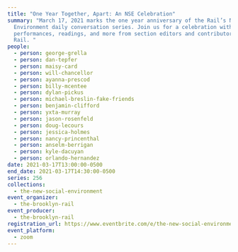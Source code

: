 ```yaml
---
title: "One Year Together, Apart: An NSE Celebration"
summary: "March 17, 2021 marks the one year anniversary of the Rail’s New Social
  Environment daily conversation series. Join us for a celebration with
  performances, readings, and more from section editors and contributors of the
  Rail. "
people:
  - person: george-grella
  - person: dan-tepfer
  - person: maisy-card
  - person: will-chancellor
  - person: ayanna-prescod
  - person: billy-mcentee
  - person: dylan-pickus
  - person: michael-breslin-fake-friends
  - person: benjamin-clifford
  - person: yxta-murray
  - person: jason-rosenfeld
  - person: doug-lecours
  - person: jessica-holmes
  - person: nancy-princenthal
  - person: anselm-berrigan
  - person: kyle-dacuyan
  - person: orlando-hernandez
date: 2021-03-17T13:00:00-0500
end_date: 2021-03-17T14:30:00-0500
series: 256
collections:
  - the-new-social-environment
event_organizer:
  - the-brooklyn-rail
event_producer:
  - the-brooklyn-rail
registration_url: https://www.eventbrite.com/e/the-new-social-environment-256-one-year-together-apart-tickets-145913331703
event_platform:
  - zoom
---
```

